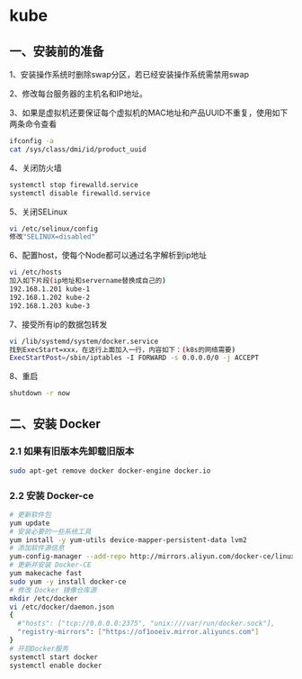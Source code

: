 # kube
## 一、安装前的准备
1、安装操作系统时删除swap分区，若已经安装操作系统需禁用swap

2、修改每台服务器的主机名和IP地址。

3、如果是虚拟机还要保证每个虚拟机的MAC地址和产品UUID不重复，使用如下两条命令查看
```bash
ifconfig -a
cat /sys/class/dmi/id/product_uuid
```
4、关闭防火墙
```bash
systemctl stop firewalld.service
systemctl disable firewalld.service
```
5、关闭SELinux
```bash
vi /etc/selinux/config
修改"SELINUX=disabled"
```
6、配置host，使每个Node都可以通过名字解析到ip地址
```bash
vi /etc/hosts
加入如下片段(ip地址和servername替换成自己的)
192.168.1.201 kube-1
192.168.1.202 kube-2
192.168.1.203 kube-3
```
7、接受所有ip的数据包转发
```bash
vi /lib/systemd/system/docker.service
找到ExecStart=xxx，在这行上面加入一行，内容如下：(k8s的网络需要)
ExecStartPost=/sbin/iptables -I FORWARD -s 0.0.0.0/0 -j ACCEPT
```
8、重启
```bash
shutdown -r now
```

## 二、安装 Docker
### 2.1 如果有旧版本先卸载旧版本
```bash
sudo apt-get remove docker docker-engine docker.io
```
### 2.2 安装 Docker-ce
```bash
# 更新软件包
yum update
# 安装必要的一些系统工具
yum install -y yum-utils device-mapper-persistent-data lvm2
# 添加软件源信息
yum-config-manager --add-repo http://mirrors.aliyun.com/docker-ce/linux/centos/docker-ce.repo
# 更新并安装 Docker-CE
yum makecache fast
sudo yum -y install docker-ce
# 修改 Docker 镜像仓库源
mkdir /etc/docker
vi /etc/docker/daemon.json
{
  #"hosts": ["tcp://0.0.0.0:2375", "unix:///var/run/docker.sock"],
  "registry-mirrors": ["https://of1ooeiv.mirror.aliyuncs.com"]
}
# 开启Docker服务
systemctl start docker
systemctl enable docker
```
